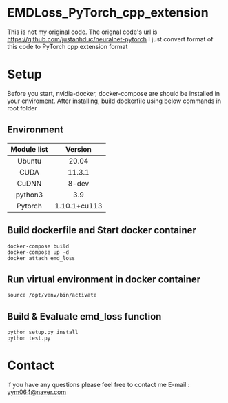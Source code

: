 # EMDLoss_PyTorch_cpp_extension

This is not my original code. The orignal code's url is https://github.com/justanhduc/neuralnet-pytorch
I just convert format of this code to PyTorch cpp extension format


# Setup
Before you start, nvidia-docker, docker-compose are should be installed in your enviroment.
After installing, build dockerfile using below commands in root folder

## Environment
| Module list | Version |
| :--------:  | :--------:|
| Ubuntu      | 20.04 |
| CUDA        | 11.3.1 |
| CuDNN       | 8-dev |
| python3     | 3.9 |
| Pytorch     | 1.10.1+cu113 |

## Build dockerfile and Start docker container
~~~
docker-compose build
docker-compose up -d
docker attach emd_loss
~~~

## Run virtual environment in docker container
~~~
source /opt/venv/bin/activate
~~~

## Build & Evaluate emd_loss function
~~~
python setup.py install
python test.py
~~~

# Contact
if you have any questions please feel free to contact me
E-mail : yym064@naver.com
